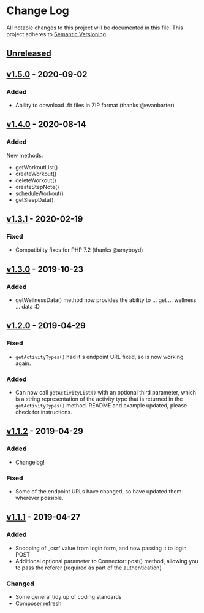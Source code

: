 # Change Log
All notable changes to this project will be documented in this file.
This project adheres to [Semantic Versioning](http://semver.org/).

## [Unreleased]

## [v1.5.0] - 2020-09-02

### Added

- Ability to download .fit files in ZIP format (thanks @evanbarter)

## [v1.4.0] - 2020-08-14

### Added

New methods:

- getWorkoutList()
- createWorkout()
- deleteWorkout()
- createStepNote()
- scheduleWorkout()
- getSleepData()

## [v1.3.1] - 2020-02-19

### Fixed

- Compatibilty fixes for PHP 7.2 (thanks @amyboyd)

## [v1.3.0] - 2019-10-23

### Added

- getWellnessData() method now provides the ability to ... get ... wellness ... data :D

## [v1.2.0] - 2019-04-29

### Fixed

- `getActivityTypes()` had it's endpoint URL fixed, so is now working again.

### Added

- Can now call `getActivityList()` with an optional third parameter, which is a string representation of the activity type
that is returned in the `getActivityTypes()` method. README and example updated, please check for instructions.

## [v1.1.2] - 2019-04-29

### Added

- Changelog!

### Fixed

- Some of the endpoint URLs have changed, so have updated them wherever possible.

## [v1.1.1] - 2019-04-27

### Added

- Snooping of _csrf value from login form, and now passing it to login POST
- Additional optional parameter to Connector::post() method, allowing you to pass the referer (required as part of the authentication)

### Changed

- Some general tidy up of coding standards
- Composer refresh

[Unreleased]: https://github.com/dawguk/php-garmin-connect/compare/v1.5.0...HEAD
[v1.5.0]: https://github.com/dawguk/php-garmin-connect/compare/v1.4.0...v1.5.0
[v1.4.0]: https://github.com/dawguk/php-garmin-connect/compare/v1.3.1...v1.4.0
[v1.3.1]: https://github.com/dawguk/php-garmin-connect/compare/v1.3.0...v1.3.1
[v1.3.0]: https://github.com/dawguk/php-garmin-connect/compare/v1.2.0...v1.3.0
[v1.2.0]: https://github.com/dawguk/php-garmin-connect/compare/v1.1.2...v1.2.0
[v1.1.2]: https://github.com/dawguk/php-garmin-connect/compare/v1.1.1...v1.1.2
[v1.1.1]: https://github.com/dawguk/php-garmin-connect/compare/v1.1.0...v1.1.1
